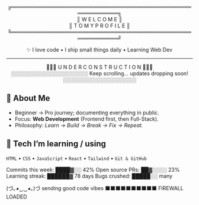 <!-- Retro 90s vibe • No images used -->

<div align="center">

╔════════════════════════════════════════════════════════════╗  
║                         W E L C O M E                      ║  
║                     T O   M Y   P R O F I L E              ║  
╚════════════════════════════════════════════════════════════╝

✨ I love code • I ship small things daily • Learning Web Dev

</div>

---

<div align="center">

🚧🚧🚧  U N D E R   C O N S T R U C T I O N  🚧🚧🚧  
░░░░░░░░░░░░░░░░░░░░░ Keep scrolling… updates dropping soon! ░░░░░░░░░░░░░░░░░░░░

</div>

## 👋 About Me
- Beginner → Pro journey; documenting everything in public.
- Focus: **Web Development** (Frontend first, then Full-Stack).
- Philosophy: *Learn → Build → Break → Fix → Repeat.*

## 🧰 Tech I’m learning / using
`HTML` • `CSS` • `JavaScript` • `React` • `Tailwind` • `Git & GitHub`

Commits this week: ████▓░░ 42%
Open source PRs: ██▓░░░░ 23%
Learning streak: ██████▓ 78 days
Bugs crushed: █████░░ many

(づ｡◕‿‿◕｡)づ   sending good code vibes
⬛⬛⬛⬛⬛⬛⬛⬛⬛⬛  FIREWALL LOADED
